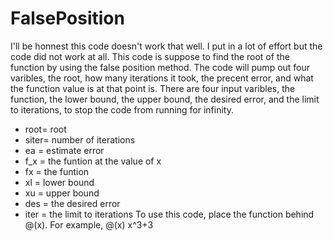 # FalsePosition
I'll be honnest this code doesn't work that well. I put in a lot of effort but the code did not work at all. 
This code is suppose to find the root of the function by using the false position method. The code will pump out four varibles, the root, how many iterations it took, the precent error, and what the function value is at that point is. There are four input varibles, the function, the lower bound, the upper bound, the desired error, and the limit to iterations, to stop the code from running for infinity.
* root= root
* siter= number of iterations
* ea = estimate error
* f_x = the funtion at the value of x
* fx = the funtion
* xl = lower bound
* xu = upper bound
* des = the desired error
* iter = the limit to iterations
To use this code, place the function behind @(x). For example, @(x) x^3+3
